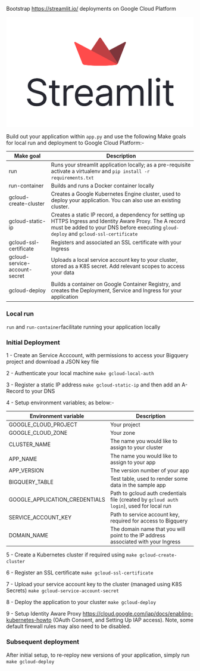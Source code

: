 Bootstrap https://streamlit.io/ deployments on Google Cloud Platform

![Streamlit Logo](streamlit-logo-primary-colormark-darktext.png)

Build out your application within `app.py` and use the following Make goals for local run and deployment to Google Cloud Platform:-

| Make goal                     | Description                                                                                                                                                                                         |
|-------------------------------|-----------------------------------------------------------------------------------------------------------------------------------------------------------------------------------------------------|
| run                           | Runs your streamlit application locally; as a pre-requisite activate a virtualenv and `pip install -r requirements.txt`                                                                             |
| run-container                 | Builds and runs a Docker container locally                                                                                                                                                          |
| gcloud-create-cluster         | Creates a Google Kubernetes Engine cluster, used to deploy your application. You can also use an existing cluster.                                                                                  |
| gcloud-static-ip              | Creates a static IP record, a dependency for setting up HTTPS Ingress and Identity Aware Proxy. The A record must be added to your DNS before executing `gloud-deploy` and `gcloud-ssl-certificate` |
| gcloud-ssl-certificate        | Registers and associated an SSL certificate with your Ingress                                                                                                                                       |
| gcloud-service-account-secret | Uploads a local service account key to your cluster, stored as a K8S secret. Add relevant scopes to access your data                                                                                |
| gcloud-deploy                 | Builds a container on Google Container Registry, and creates the Deployment, Service and Ingress for your application                                                                               |

### Local run

`run` and `run-container`facilitate running your application locally

### Initial Deployment

1 - Create an Service Acccount, with permissions to access your Bigquery project and download a JSON key file

2 - Authenticate your local machine `make gcloud-local-auth`

3 - Register a static IP address `make gcloud-static-ip` and then add an A-Record to your DNS

4 - Setup environment variables; as below:-

| Environment variable           | Description                                                                                  |
|--------------------------------|----------------------------------------------------------------------------------------------|
| GOOGLE_CLOUD_PROJECT           | Your project                                                                                 |
| GOOGLE_CLOUD_ZONE              | Your zone                                                                                    |
| CLUSTER_NAME                   | The name you would like to assign to your cluster                                            |
| APP_NAME                       | The name you would like to assign to your app                                                |
| APP_VERSION                    | The version number of your app                                                               |
| BIGQUERY_TABLE                 | Test table, used to render some data in the sample app                                       |
| GOOGLE_APPLICATION_CREDENTIALS | Path to gcloud auth credentials file (created by `gcloud auth login`), used for local run    |
| SERVICE_ACCOUNT_KEY            | Path to service account key, required for access to Bigquery                                 |
| DOMAIN_NAME                    | The domain name that you will point to the IP address associated with your Ingress           |

5 - Create a Kubernetes cluster if required using `make gcloud-create-cluster`

6 - Register an SSL certificate `make gcloud-ssl-certificate`

7 - Upload your service account key to the cluster (managed using K8S Secrets) `make gcloud-service-account-secret`

8 - Deploy the application to your cluster `make gcloud-deploy`

9 - Setup Identity Aware Proxy https://cloud.google.com/iap/docs/enabling-kubernetes-howto (OAuth Consent, and Setting Up IAP access). Note, some default firewall rules may also need to be disabled.

### Subsequent deployment

After initial setup, to re-reploy new versions of your application, simply run `make gcloud-deploy`
